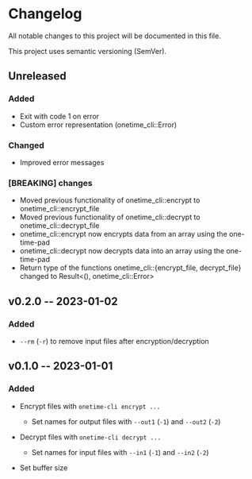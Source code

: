 # Changelog

All notable changes to this project will be documented in this file.

This project uses semantic versioning (SemVer).


## Unreleased

### Added
  - Exit with code 1 on error
  - Custom error representation (onetime_cli::Error)

### Changed
  - Improved error messages

### [BREAKING] changes
  - Moved previous functionality of onetime_cli::encrypt to onetime_cli::encrypt_file
  - Moved previous functionality of onetime_cli::decrypt to onetime_cli::decrypt_file
  - onetime_cli::encrypt now encrypts data from an array using the one-time-pad
  - onetime_cli::decrypt now decrypts data into an array using the one-time-pad
  - Return type of the functions onetime_cli::{encrypt_file, decrypt_file} changed to Result<(), onetime_cli::Error>


## v0.2.0 -- 2023-01-02

### Added
  - `--rm` (`-r`) to remove input files after encryption/decryption


## v0.1.0 -- 2023-01-01

### Added
  - Encrypt files with `onetime-cli encrypt ...`
    * Set names for output files with `--out1` (`-1`) and `--out2` (`-2`)
  - Decrypt files with `onetime-cli decrypt ...`
    * Set names for input files with `--in1` (`-1`) and `--in2` (`-2`)

  - Set buffer size
